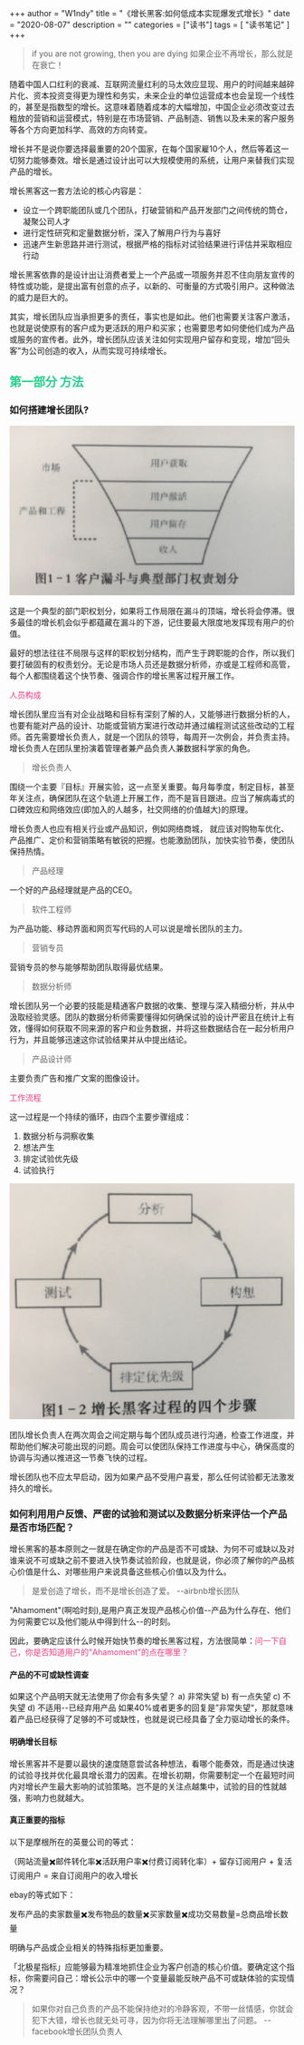 +++
author = "W1ndy"
title = "《增长黑客:如何低成本实现爆发式增长》"
date = "2020-08-07"
description = ""
categories = ["读书"]
tags = [
    "读书笔记"
]
+++
> if you are not growing, then you are dying
> 如果企业不再增长，那么就是在衰亡！

随着中国人口红利的衰减、互联网流量红利的马太效应显现、用户的时间越来越碎片化、资本投资变得更为理性和务实，未来企业的单位运营成本也会呈现一个线性的，甚至是指数型的增长。这意味着随着成本的大幅增加，中国企业必须改变过去粗放的营销和运营模式，特别是在市场营销、产品制造、销售以及未来的客户服务等各个方向更加科学、高效的方向转变。

增长并不是说你要选择最重要的20个国家，在每个国家雇10个人，然后等着这一切努力能够奏效。增长是通过设计出可以大规模使用的系统，让用户来替我们实现产品的增长。

增长黑客这一套方法论的核心内容是：

* 设立一个跨职能团队或几个团队，打破营销和产品开发部门之间传统的筒仓，凝聚公司人才
* 进行定性研究和定量数据分析，深入了解用户行为与喜好
* 迅速产生新思路并进行测试，根据严格的指标对试验结果进行评估并采取相应行动

增长黑客依靠的是设计出让消费者爱上一个产品或一项服务并忍不住向朋友宣传的特性或功能，是提出富有创意的点子，以新的、可衡量的方式吸引用户。这种做法的威力是巨大的。

其实，增长团队应当承担更多的责任，事实也是如此。他们也需要关注客户激活，也就是说使原有的客户成为更活跃的用户和买家；也需要思考如何使他们成为产品或服务的宣传者。此外，增长团队应该关注如何实现用户留存和变现，增加“回头客”为公司创造的收入，从而实现可持续增长。

<h2 style="color: #23D18B"> 第一部分 方法 </h2>

### 如何搭建增长团队?

<img src="https://raw.githubusercontent.com/w1ndyz/windy-img/master/img/khdx.png" style="zoom:60%;" />

这是一个典型的部门职权划分，如果将工作局限在漏斗的顶端，增长将会停滞。很多最佳的增长机会似乎都蕴藏在漏斗的下游，记住要最大限度地发挥现有用户的价值。

最好的想法往往不局限与这样的职权划分结构，而产生于跨职能的合作，所以我们要打破固有的权责划分。无论是市场人员还是数据分析师，亦或是工程师和高管，每个人都围绕着这个快节奏、强调合作的增长黑客过程开展工作。

<span style="color: #F03A82">人员构成</span>

增长团队里应当有对企业战略和目标有深刻了解的人，又能够进行数据分析的人，也要有能对产品的设计、功能或营销方案进行改动并通过编程测试这些改动的工程师。首先需要增长负责人，就是一个团队的领导，每周开一次例会，并负责主持。增长负责人在团队里扮演着管理者兼产品负责人兼数据科学家的角色。

> 增长负责人

围绕一个主要『目标』开展实验，这一点至关重要。每月每季度，制定目标，甚至年关注点，确保团队在这个轨道上开展工作，而不是盲目跟进。应当了解病毒式的口碑效应和网络效应(即加入的人越多，社交网络的价值越大)的原理。

增长负责人也应有相关行业或产品知识，例如网络商城， 就应该对购物车优化、产品推广、定价和营销策略有敏锐的把握。也能激励团队，加快实验节奏，使团队保持热情。

> 产品经理

一个好的产品经理就是产品的CEO。

> 软件工程师

为产品功能、移动界面和网页写代码的人可以说是增长团队的主力。

> 营销专员

营销专员的参与能够帮助团队取得最优结果。

> 数据分析师

增长团队另一个必要的技能是精通客户数据的收集、整理与深入精细分析，并从中汲取经验灵感。团队的数据分析师需要懂得如何确保试验的设计严密且在统计上有效，懂得如何获取不同来源的客户和业务数据，并将这些数据结合在一起分析用户行为，并且能够迅速这你试验结果并从中提出结论。

> 产品设计师

主要负责广告和推广文案的图像设计。

<span style="color: #F03A82">工作流程</span>

这一过程是一个持续的循环，由四个主要步骤组成：
1. 数据分析与洞察收集
2. 想法产生
3. 排定试验优先级
4. 试验执行

<img src="https://raw.githubusercontent.com/w1ndyz/windy-img/master/img/1177c63b5f2b5ccf7aea440107bbcde8.png" style="zoom:50%;" />

团队增长负责人在两次周会之间定期与每个团队成员进行沟通，检查工作进度，并帮助他们解决可能出现的问题。周会可以使团队保持工作进度与中心，确保高度的协调与沟通以推进这一节奏飞快的过程。

增长团队也不应太早启动，因为如果产品不受用户喜爱，那么任何试验都无法激发持久的增长。

### 如何利用用户反馈、严密的试验和测试以及数据分析来评估一个产品是否市场匹配？

增长黑客的基本原则之一就是在确定你的产品是否不可或缺、为何不可或缺以及对谁来说不可或缺之前不要进入快节奏试验阶段，也就是说，你必须了解你的产品核心价值是什么、对哪些用户来说具备这些核心价值以及为什么。

> 是爱创造了增长，而不是增长创造了爱。 --airbnb增长团队

"Ahamoment"(啊哈时刻),是用户真正发现产品核心价值--产品为什么存在、他们为何需要它以及他们能从中得到什么--的时刻。

因此，要确定应该什么时候开始快节奏的增长黑客过程，方法很简单：<span style="color: #F03A82">问一下自己，你是否知道用户的"Ahamoment"的点在哪里？</span>

#### 产品的不可或缺性调查

如果这个产品明天就无法使用了你会有多失望？
a) 非常失望
b) 有一点失望
c) 不失望
d) 不适用--已经弃用产品
如果40%或者更多的回复是”非常失望“，那就意味着产品已经获得了足够的不可或缺性，也就是说已经具备了全力驱动增长的条件。

#### 明确增长目标

增长黑客并不是要以最快的速度随意尝试各种想法，看哪个能奏效，而是通过快速的试验寻找并优化最具增长潜力的因素。在增长初期，你需要制定一个在最短时间内对增长产生最大影响的试验策略。岂不是的关注点越集中，试验的目的性就越强，影响力也就越大。

#### 真正重要的指标

以下是摩根所在的英曼公司的等式：

（网站流量✖️邮件转化率✖️活跃用户率✖️付费订阅转化率）+ 留存订阅用户 + 复活订阅用户 = 来自订阅用户的收入增长

ebay的等式如下：

发布产品的卖家数量✖️发布物品的数量✖️买家数量✖️成功交易数量=总商品增长数量

明确与产品或企业相关的特殊指标更加重要。

「北极星指标」应能够最为精准地抓住企业为客户创造的核心价值。要确定这个指标，你需要问自己：增长公示中的哪一个变量最能反映产品不可或缺体验的实现情况？

> 如果你对自己负责的产品不能保持绝对的冷静客观，不带一丝情感，你就会犯下大错，增长也就无处可寻，因为你将无法理解哪里出了问题。 --facebook增长团队负责人
